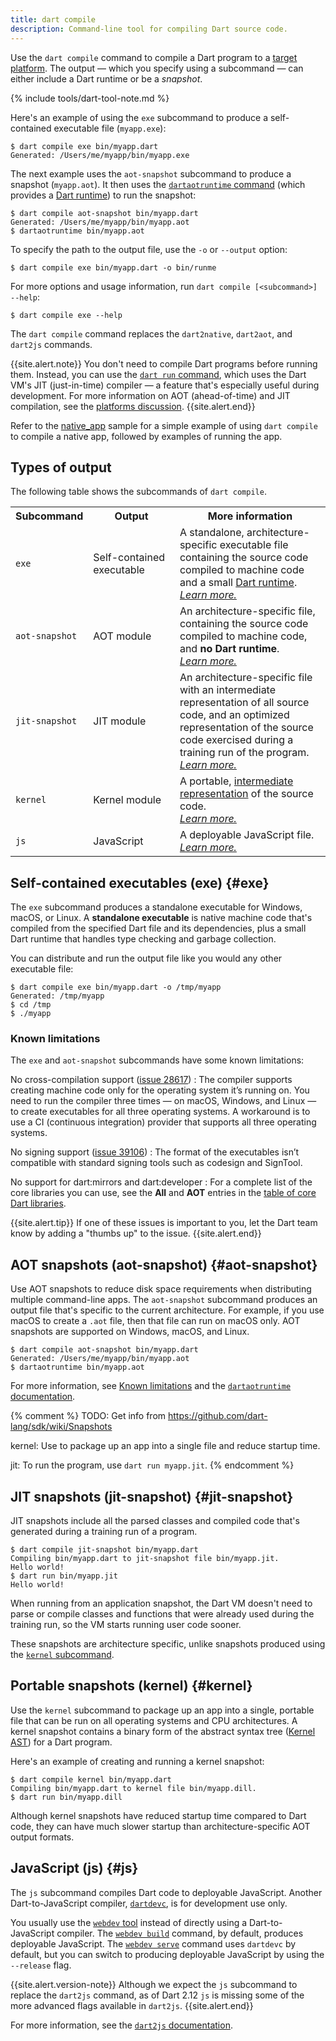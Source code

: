 ```yaml
---
title: dart compile
description: Command-line tool for compiling Dart source code.
---
```


Use the `dart compile` command to compile
a Dart program to a [target platform](/platforms).
The output — which you specify using a subcommand —
can either include a Dart runtime or be a _snapshot_.

{% include tools/dart-tool-note.md %}

Here's an example of using the `exe` subcommand
to produce a self-contained executable file (`myapp.exe`):

```terminal
$ dart compile exe bin/myapp.dart
Generated: /Users/me/myapp/bin/myapp.exe
```

The next example uses the `aot-snapshot` subcommand to
produce a snapshot (`myapp.aot`).
It then uses the [`dartaotruntime` command][]
(which provides a [Dart runtime](/overview#runtime))
to run the snapshot:

```terminal
$ dart compile aot-snapshot bin/myapp.dart
Generated: /Users/me/myapp/bin/myapp.aot
$ dartaotruntime bin/myapp.aot
```

[`dartaotruntime` command]: /tools/dartaotruntime

To specify the path to the output file,
use the `-o` or `--output` option:

```terminal
$ dart compile exe bin/myapp.dart -o bin/runme
```

For more options and usage information,
run `dart compile [<subcommand>] --help`:

```terminal
$ dart compile exe --help
```

The `dart compile` command replaces the
`dart2native`, `dart2aot`, and `dart2js` commands.

{{site.alert.note}}
  You don't need to compile Dart programs before running them.
  Instead, you can use the [`dart run` command][dart-run],
  which uses the Dart VM's JIT (just-in-time) compiler —
  a feature that's especially useful during development.
  For more information on AOT (ahead-of-time) and JIT compilation,
  see the [platforms discussion](/overview#platform).
{{site.alert.end}}

Refer to the [native_app][] sample for a simple example of using `dart compile`
to compile a native app, followed by examples of running the app.

[native_app]: https://github.com/dart-lang/samples/tree/master/native_app
[dart-run]: /tools/dart-run

## Types of output

The following table shows the subcommands of `dart compile`.

<table class="table table-striped nowrap">
  <tr>
    <th> Subcommand </th> <th> Output </th> <th> More information </th>
  </tr>
  <tr>
    <td> <code>exe</code> </td>
    <td> <span style="white-space: nowrap">Self-contained</span> executable </td>
    <td> A standalone, architecture-specific executable file containing the source code
      compiled to machine code and a small <a href="/overview#runtime">Dart runtime</a>.
      <br><i><a href="#exe">Learn more.</a></i>
    </td>
  </tr>
  <tr>
    <td style="white-space: nowrap"> <code>aot-snapshot</code> </td>
    <td style="white-space: nowrap"> AOT module </td>
    <td> An architecture-specific file, containing the source code
      compiled to machine code, and <b>no Dart runtime</b>.
      <br><i><a href="#aot-snapshot">Learn more.</a></i>
    </td>
  </tr>
  <tr>
    <td> <code>jit-snapshot</code> </td>
    <td> JIT module </td>
    <td> An architecture-specific file with
      an intermediate representation of all source code,
      and an optimized representation of the source code
      exercised during a training run of the program.
      <br><i><a href="#jit-snapshot">Learn more.</a></i>
    </td>
  </tr>
  <tr>
    <td> <code>kernel</code> </td>
    <td> Kernel module </td>
    <td> A portable,
      <a href="https://github.com/dart-lang/sdk/blob/main/pkg/kernel/binary.md">intermediate representation</a>
      of the source code.
      <br><i><a href="#kernel">Learn more.</a></i>
    </td>
  </tr>
  <tr>
    <td> <code>js</code> </td>
    <td> JavaScript </td>
    <td> A deployable JavaScript file.
      <br><i><a href="#js">Learn more.</a></i>
    </td>
  </tr>
</table>


## Self-contained executables (exe) {#exe}

The `exe` subcommand produces a standalone executable for
Windows, macOS, or Linux.
A **standalone executable** is native machine code that's compiled from
the specified Dart file and its dependencies,
plus a small Dart runtime that handles
type checking and garbage collection.

You can distribute and run the output file like you would
any other executable file:

```terminal
$ dart compile exe bin/myapp.dart -o /tmp/myapp
Generated: /tmp/myapp
$ cd /tmp
$ ./myapp
```

### Known limitations

The `exe` and `aot-snapshot` subcommands have some known limitations:

No cross-compilation support ([issue 28617][])
: The compiler supports creating machine code only for
  the operating system it’s running on.
  You need to run the compiler three times —
  on macOS, Windows, and Linux —
  to create executables for all three operating systems.
  A workaround is to use a CI (continuous integration) provider
  that supports all three operating systems.

No signing support ([issue 39106][])
: The format of the executables isn’t compatible with
  standard signing tools such as codesign and SignTool.

No support for dart:mirrors and dart:developer
: For a complete list of the core libraries you can use,
  see the **All** and **AOT** entries in the
  [table of core Dart libraries](/guides/libraries).

[issue 28617]: https://github.com/dart-lang/sdk/issues/28617
[issue 39106]: https://github.com/dart-lang/sdk/issues/39106

{{site.alert.tip}}
  If one of these issues is important to you,
  let the Dart team know by adding a "thumbs up" to the issue.
{{site.alert.end}}


## AOT snapshots (aot-snapshot) {#aot-snapshot}

Use AOT snapshots to reduce disk space requirements
when distributing multiple command-line apps.
The `aot-snapshot` subcommand produces an output file
that's specific to the current architecture.
For example, if you use macOS to create a `.aot` file,
then that file can run on macOS only.
AOT snapshots are supported on Windows, macOS, and Linux.

```terminal
$ dart compile aot-snapshot bin/myapp.dart
Generated: /Users/me/myapp/bin/myapp.aot
$ dartaotruntime bin/myapp.aot
```

For more information, see
[Known limitations](#known-limitations) and the
[`dartaotruntime` documentation](/tools/dartaotruntime).


{% comment %}
  TODO: Get info from https://github.com/dart-lang/sdk/wiki/Snapshots

  kernel: 
      Use to package up an app into a single file and
      reduce startup time.

  jit:
      To run the program, use `dart run myapp.jit`.
{% endcomment %}


## JIT snapshots (jit-snapshot) {#jit-snapshot}

JIT snapshots include all the parsed classes and compiled code that's
generated during a training run of a program.

```terminal
$ dart compile jit-snapshot bin/myapp.dart
Compiling bin/myapp.dart to jit-snapshot file bin/myapp.jit.
Hello world!
$ dart run bin/myapp.jit
Hello world!
```

When running from an application snapshot,
the Dart VM doesn't need to parse or compile classes and functions that
were already used during the training run,
so the VM starts running user code sooner.

These snapshots are architecture specific,
unlike snapshots produced using the
[`kernel` subcommand](#kernel).


## Portable snapshots (kernel) {#kernel}

Use the `kernel` subcommand to package up an app into a
single, portable file that
can be run on all operating systems and CPU architectures.
A kernel snapshot contains a binary form of the abstract syntax tree
([Kernel AST][]) for a Dart program.

Here's an example of creating and running a kernel snapshot:

```terminal
$ dart compile kernel bin/myapp.dart
Compiling bin/myapp.dart to kernel file bin/myapp.dill.
$ dart run bin/myapp.dill
```

Although kernel snapshots have reduced startup time compared to Dart code,
they can have much slower startup than architecture-specific AOT output formats.

[Kernel AST]: https://github.com/dart-lang/sdk/blob/main/pkg/kernel/README.md


## JavaScript (js) {#js}

The `js` subcommand compiles Dart code to deployable JavaScript.
Another Dart-to-JavaScript compiler, [`dartdevc`][],
is for development use only.

You usually use the [`webdev` tool][webdev] instead of
directly using a Dart-to-JavaScript compiler.
The [`webdev build`][] command, by default,
produces deployable JavaScript.
The [`webdev serve`][] command uses `dartdevc` by default, but you can switch
to producing deployable JavaScript by using the `--release` flag.

{{site.alert.version-note}}
  Although we expect the `js` subcommand to replace the `dart2js` command,
  as of Dart 2.12 `js` is missing
  some of the more advanced flags available in `dart2js`.
{{site.alert.end}}

For more information, see the [`dart2js` documentation](/tools/dart2js).

[`dartdevc`]: /tools/dartdevc
[webdev]: /tools/webdev
[`webdev build`]: /tools/webdev#build
[`webdev serve`]: /tools/webdev#serve


[assert statements]: /guides/language/language-tour#assert
[static analysis]: /guides/language/analysis-options
[`String.fromEnvironment()` constructor]: https://api.dart.dev/stable/dart-core/String/String.fromEnvironment.html
